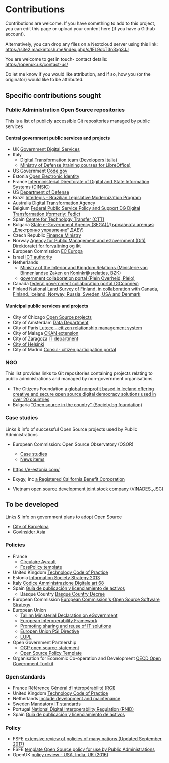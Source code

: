 # Contributions

Contributions are welcome. If you have something to add to this project, you can edit this page or upload your content here (if you have a Github account). 

Alternatively, you can drop any files on a Nextcloud server using this link: https://site2.mackintosh.me/index.php/s/IEL9dcT3n3xg3JJ

You are welcome to get in touch- contact details: https://openuk.uk/contact-us/

Do let me know if you would like attribution, and if so, how you (or the originator) would like to be attributed.

## Specific contributions sought

### Public Administration Open Source repositories
This is a list of publicly accessible Git repositories managed by public services

#### Central government public services and projects
- UK [Government Digital Services](https://github.com/alphagov)
- Italy 
   - [Digital Transformation team (Developers Italia)](https://github.com/italia)
   - [Ministry of Defense (training courses for LibreOffice)](https://github.com/libreitalia/VideocorsoLibreDifesa)
- US Government [Code.gov](https://code.gov/)
- Estonia [Open Electronic Identity](https://github.com/open-eid)
- France [Interministerial Directorate of Digital and State Information Systems (DINSIC)](https://github.com/betagouv)
- US [Department of Defense](https://github.com/deptofdefense)
- Brazil [Interlegis - Brazilian Legislative Modernization Program](https://github.com/interlegis)
- Australia [Digital Transformation Agency](https://github.com/AusDTO)
- Belgium [Federal Public Service Policy and Support DG Digital Transformation (formerly: Fedict](https://github.com/Fedict)
- Spain [Centre for Technology Transfer (CTT)](https://github.com/ctt-gob-es)
- Bulgaria [State e-Government Agency (SEGA)(Държавната агенция „Електронно управление“ ДАЕУ)](https://github.com/governmentbg)
- Czech Republic [Finance Ministry](https://github.com/otevrena-data-mfcr/Supervizor)
- Norway [Agency for Public Management and eGovernment (Difi) Direktoratet for forvaltning og ikt](http://difi.github.io/)
- European Commission [EC Europa](https://github.com/ec-europa/)
- Israel [ICT authority](https://github.com/CIOIL/DataGovIL/tree/master/GovExt)
- Netherlands 
   - [Ministry of the Interior and Kingdom Relations (Ministerie van Binnenlandse Zaken en Koninkrijksrelaties, BZK)](https://github.com/MinBZK)
   - [government collaboration portal (Plein Overheid, Pleio) ](https://github.com/Pleio)
- Canada [federal government collaboration portal (GCconnex) ](https://github.com/gctools-outilsgc)
- Finland [National Land Survey of Finland, in collaboration with Canada, Finland, Iceland, Norway, Russia, Sweden, USA and Denmark](https://github.com/oskariorg)
    
#### Municipal public services and projects
- City of Chicago [Open Source projects](https://github.com/Chicago)
- City of Amsterdam [Data Department](https://amsterdam.github.io/projects/)
- City of Paris [Lutece - citizen relationship management system](https://github.com/lutece-platform/lutece-collab-plugin-suggest)
- City of Malaga [CKAN extension](https://github.com/damalaga/ckanext-malaga)
- City of Zaragoza [IT department](https://github.com/migasfree/migasfree)
- [City of Helsinki](https://city-of-helsinki.github.io)
- City of Madrid [Consul- citizen participation portal](https://github.com/consul/consul)


### NGO
This list provides links to Git repositories containing projects relating to public administrations and managed by non-government organisations

- The Citizens Foundation [a global nonprofit based in Iceland offering creative and secure open source digital democracy solutions used in over 20 countries](https://github.com/CitizensFoundation)
- Bulgaria ["Open source in the country" (Society.bg foundation) ](https://github.com/obshtestvo)

### Case studies
Links & info of successful Open Source projects used by Public Administrations
- European Commission: Open Source Observatory (OSOR)
   - [Case studies](https://joinup.ec.europa.eu/page/osor-case-studies)
   - [News items](https://joinup.ec.europa.eu/collection/open-source-observatory-osor?f%5B0%5D=collection_type%3Anews)

- https://e-estonia.com/
- Exygy, Inc [a Registered California Benefit Corporation](https://github.com/Exygy)
- Vietnam [open source development joint stock company (VINADES.,JSC)](https://github.com/nukeviet/eGovernment)


## To be developed
Links & info on government plans to adopt Open Source
- [City of Barcelona](https://itsfoss.com/barcelona-open-source/)
- [GovInsider Asia](https://govinsider.asia/innovation/exclusive-estonia-wants-to-build-open-source-software-with-other-countries/)

### Policies
- France
  - [Circulaire Ayrault](https://joinup.ec.europa.eu/news/april-publishes-english-trans)
  - [FossPolicy template](https://github.com/DISIC/foss-contrib-policy-template/blob/master/FOSSPolicyTemplate.md)
- United Kingdom [Technology Code of Practice](https://joinup.ec.europa.eu/news/be-open)
- Estonia [Information Society Strategy 2013](https://joinup.ec.europa.eu/sites/default/files/document/2017-01/open_source_observatory_annual_report_3.pdf)
- Italy [Codice Amministrazione Digitale art 68](https://joinup.ec.europa.eu/sites/default/files/document/2017-01/open_source_observatory_annual_report_3.pdf)
- Spain [Guía de publicación y licenciamiento de activos](https://joinup.ec.europa.eu/sites/default/files/document/2017-01/open_source_observatory_annual_report_3.pdf)
  - Basque Country [Basque Country Decree](https://joinup.ec.europa.eu/news/spains-basque-countrys-admi)
- European Commission [European Commission's Open Source Software Strategy](https://ec.europa.eu/info/departments/informatics/open-source-software-strategy_en)
- European Union
  - [Tallinn Ministerial Declaration on eGovernment](https://joinup.ec.europa.eu/news/open-reuse)
  - [European Interoperability Framework](https://ec.europa.eu/isa2/eif_en)
  - [Promoting sharing and reuse of IT solutions](https://ec.europa.eu/isa2/actions/promoting-sharing-and-reuse-interoperability-solutions_en)
  - [Europen Union PSI Directive](https://joinup.ec.europa.eu/node/149107)
  - [EUPL](https://en.wikipedia.org/wiki/European_Union_Public_Licence)
- Open Government Partnership
  - [OGP open source statement](https://joinup.ec.europa.eu/community/osor/news/bulgaria-france-uk-us-support-ogp-free-software-policy)
  - [Open Source Policy Template](https://github.com/DISIC/foss-contrib-policy-template/blob/master/FOSSPolicyTemplate.md)
- Organisation for Economic Co-operation and Development [OECD Open Government Toolkit](https://joinup.ec.europa.eu/news/oecd-examines-open-government)


### Open standards

- France [Référence Général d’Intéropérabilité (RGI)](https://joinup.ec.europa.eu/news/frances-rgi-v2-recommends-odf)
- United Kingdom [Technology Code of Practice](https://joinup.ec.europa.eu/news/be-open)
- Netherlands [Include development and maintenance](https://www.logius.nl/standaarden/)
- Sweden [Mandatory IT standards](https://joinup.ec.europa.eu/news/sweden-updates-list-mandat)
- Portugal [National Digital Interoperability Regulation (RNID)](https://joinup.ec.europa.eu/news/technological-freedom)
- Spain [Guía de publicación y licenciamiento de activos](https://joinup.ec.europa.eu/sites/default/files/document/2017-01/open_source_observatory_annual_report_3.pdf)

### Policy
- FSFE [extensive review of policies of many nations (Updated September 2017)](https://wiki.fsfe.org/Activities/EU_Policies_overview_FS)
- FSFE [template Open Source policy for use by Public Administrations](https://github.com/DISIC/foss-contrib-policy-template/)
- OpenUK [policy review - USA, India, UK (2016)](ps//openuk.uk/review-of-global-open-source-policy-across-the-public-sector/)
